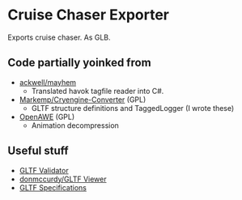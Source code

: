 # Cruise Chaser Exporter
Exports cruise chaser. As GLB.

## Code partially yoinked from
* [ackwell/mayhem](https://github.com/ackwell/mayhem)
  * Translated havok tagfile reader into C#. 
* [Markemp/Cryengine-Converter](https://github.com/Markemp/Cryengine-Converter) (GPL)
  * GLTF structure definitions and TaggedLogger (I wrote these)
* [OpenAWE](https://github.com/OpenAWE-Project/OpenAWE) (GPL)
  * Animation decompression

## Useful stuff
* [GLTF Validator](https://github.khronos.org/glTF-Validator/)
* [donmccurdy/GLTF Viewer](https://gltf-viewer.donmccurdy.com/)
* [GLTF Specifications](https://registry.khronos.org/glTF/specs/2.0/glTF-2.0.html#glb-file-format-specification)